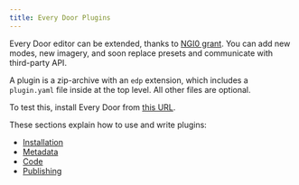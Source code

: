 ```yaml
---
title: Every Door Plugins
---
```

Every Door editor can be extended, thanks to [NGI0 grant](https://izv.ee/everydoor/ngi0/customization). You can add new modes, new imagery, and soon replace presets and communicate with third-party API.

A plugin is a zip-archive with an `edp` extension, which includes a `plugin.yaml` file inside at the top level. All other files are optional.

To test this, install Every Door from [this URL](https://osmz.ee/everydoor-6.0-alpha4.apk).

These sections explain how to use and write plugins:

* [Installation](install.md)
* [Metadata](metadata/index.md)
* [Code](code/index.md)
* [Publishing](publish.md)
